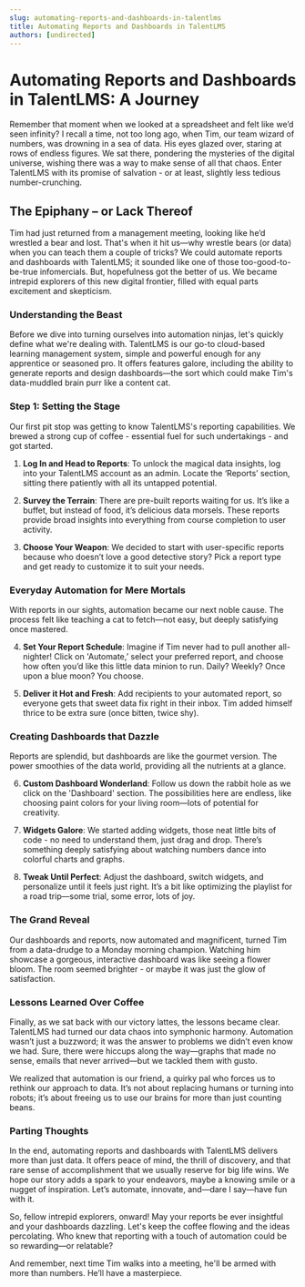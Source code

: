 ```yaml
---
slug: automating-reports-and-dashboards-in-talentlms
title: Automating Reports and Dashboards in TalentLMS
authors: [undirected]
---
```



# Automating Reports and Dashboards in TalentLMS: A Journey 

Remember that moment when we looked at a spreadsheet and felt like we’d seen infinity? I recall a time, not too long ago, when Tim, our team wizard of numbers, was drowning in a sea of data. His eyes glazed over, staring at rows of endless figures. We sat there, pondering the mysteries of the digital universe, wishing there was a way to make sense of all that chaos. Enter TalentLMS with its promise of salvation - or at least, slightly less tedious number-crunching.

## The Epiphany – or Lack Thereof

Tim had just returned from a management meeting, looking like he’d wrestled a bear and lost. That's when it hit us—why wrestle bears (or data) when you can teach them a couple of tricks? We could automate reports and dashboards with TalentLMS; it sounded like one of those too-good-to-be-true infomercials. But, hopefulness got the better of us. We became intrepid explorers of this new digital frontier, filled with equal parts excitement and skepticism.

### Understanding the Beast

Before we dive into turning ourselves into automation ninjas, let's quickly define what we're dealing with. TalentLMS is our go-to cloud-based learning management system, simple and powerful enough for any apprentice or seasoned pro. It offers features galore, including the ability to generate reports and design dashboards—the sort which could make Tim's data-muddled brain purr like a content cat.

### Step 1: Setting the Stage

Our first pit stop was getting to know TalentLMS's reporting capabilities. We brewed a strong cup of coffee - essential fuel for such undertakings - and got started.

1. **Log In and Head to Reports**: To unlock the magical data insights, log into your TalentLMS account as an admin. Locate the ‘Reports’ section, sitting there patiently with all its untapped potential.
  
2. **Survey the Terrain**: There are pre-built reports waiting for us. It’s like a buffet, but instead of food, it’s delicious data morsels. These reports provide broad insights into everything from course completion to user activity.

3. **Choose Your Weapon**: We decided to start with user-specific reports because who doesn’t love a good detective story? Pick a report type and get ready to customize it to suit your needs.

### Everyday Automation for Mere Mortals

With reports in our sights, automation became our next noble cause. The process felt like teaching a cat to fetch—not easy, but deeply satisfying once mastered.

4. **Set Your Report Schedule**: Imagine if Tim never had to pull another all-nighter! Click on 'Automate,’ select your preferred report, and choose how often you’d like this little data minion to run. Daily? Weekly? Once upon a blue moon? You choose.

5. **Deliver it Hot and Fresh**: Add recipients to your automated report, so everyone gets that sweet data fix right in their inbox. Tim added himself thrice to be extra sure (once bitten, twice shy).

### Creating Dashboards that Dazzle

Reports are splendid, but dashboards are like the gourmet version. The power smoothies of the data world, providing all the nutrients at a glance.

6. **Custom Dashboard Wonderland**: Follow us down the rabbit hole as we click on the 'Dashboard' section. The possibilities here are endless, like choosing paint colors for your living room—lots of potential for creativity.

7. **Widgets Galore**: We started adding widgets, those neat little bits of code - no need to understand them, just drag and drop. There’s something deeply satisfying about watching numbers dance into colorful charts and graphs.

8. **Tweak Until Perfect**: Adjust the dashboard, switch widgets, and personalize until it feels just right. It’s a bit like optimizing the playlist for a road trip—some trial, some error, lots of joy.

### The Grand Reveal

Our dashboards and reports, now automated and magnificent, turned Tim from a data-drudge to a Monday morning champion. Watching him showcase a gorgeous, interactive dashboard was like seeing a flower bloom. The room seemed brighter - or maybe it was just the glow of satisfaction.

### Lessons Learned Over Coffee

Finally, as we sat back with our victory lattes, the lessons became clear. TalentLMS had turned our data chaos into symphonic harmony. Automation wasn’t just a buzzword; it was the answer to problems we didn’t even know we had. Sure, there were hiccups along the way—graphs that made no sense, emails that never arrived—but we tackled them with gusto.

We realized that automation is our friend, a quirky pal who forces us to rethink our approach to data. It’s not about replacing humans or turning into robots; it’s about freeing us to use our brains for more than just counting beans.

### Parting Thoughts

In the end, automating reports and dashboards with TalentLMS delivers more than just data. It offers peace of mind, the thrill of discovery, and that rare sense of accomplishment that we usually reserve for big life wins. We hope our story adds a spark to your endeavors, maybe a knowing smile or a nugget of inspiration. Let’s automate, innovate, and—dare I say—have fun with it.

So, fellow intrepid explorers, onward! May your reports be ever insightful and your dashboards dazzling. Let's keep the coffee flowing and the ideas percolating. Who knew that reporting with a touch of automation could be so rewarding—or relatable?

And remember, next time Tim walks into a meeting, he'll be armed with more than numbers. He’ll have a masterpiece.